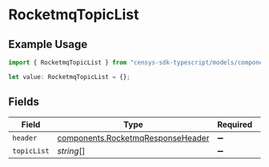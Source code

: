 # RocketmqTopicList

## Example Usage

```typescript
import { RocketmqTopicList } from "censys-sdk-typescript/models/components";

let value: RocketmqTopicList = {};
```

## Fields

| Field                                                                                  | Type                                                                                   | Required                                                                               | Description                                                                            |
| -------------------------------------------------------------------------------------- | -------------------------------------------------------------------------------------- | -------------------------------------------------------------------------------------- | -------------------------------------------------------------------------------------- |
| `header`                                                                               | [components.RocketmqResponseHeader](../../models/components/rocketmqresponseheader.md) | :heavy_minus_sign:                                                                     | N/A                                                                                    |
| `topicList`                                                                            | *string*[]                                                                             | :heavy_minus_sign:                                                                     | N/A                                                                                    |